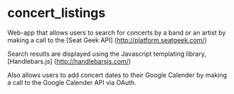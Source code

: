 concert_listings
================
Web-app that allows users to search for concerts by a band or an artist by making a call to the [Seat Geek API] (http://platform.seatgeek.com/)

Search results are displayed using the Javascript templating library, [Handlebars.js] (http://handlebarsjs.com/)
 
Also allows users to add concert dates to their Google Calender by making a call to the Google Calender API via OAuth.

